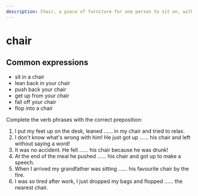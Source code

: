 ```yaml
---
description: Chair, a piece of furniture for one person to sit on, with a back, a seat and four legs. (椅子)
---
```


# chair

## Common expressions

- sit in a chair
- lean back in your chair
- push back your chair
- get up from your chair
- fall off your chair
- flop into a chair

Complete the verb phrases with the correct preposition:

1. I put my feet up on the desk, leaned ...... in my chair and tried to relax.
2. I don't know what's wrong with him! He just got up ...... his chair and left without saying a word!
3. It was no accident. He fell ...... his chair because he was drunk!
4. At the end of the meal he pushed ...... his chair and got up to make a speech.
5. When I arrived my grandfather was sitting ...... his favourite chair by the fire.
6. I was so tired after work, I just dropped my bags and flopped ...... the nearest chair.
